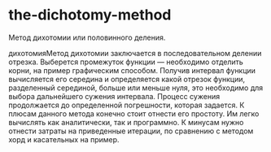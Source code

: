 # the-dichotomy-method

Метод дихотомии или половинного деления.

дихотомияМетод дихотомии заключается в последовательном делении отрезка. Выберется промежуток функции — необходимо отделить корни, на пример графическим способом. Получив интервал функции вычисляется его середина и определяется какой отрезок функции, разделенный серединой, больше или меньше нуля, это необходимо для выбора дальнейшего сужения интервала. Процесс сужения продолжается до определенной погрешности, которая задается.
К плюсам данного метода конечно стоит отнести его простоту. Им легко вычислять как аналитически, так и программно. К минусам нужно отнести затраты на приведенные итерации, по сравнению с методом хорд и касательных на пример.
